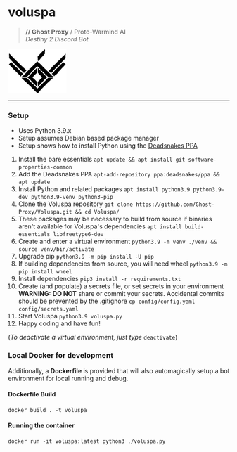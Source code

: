 # voluspa
> **// Ghost Proxy** / Proto-Warmind AI  
> _Destiny 2 Discord Bot_

![Voluspa Logo](images/voluspa/Voluspa_icon_100x133_black.png)

---

### Setup
- Uses Python 3.9.x
- Setup assumes Debian based package manager
- Setup shows how to install Python using the [Deadsnakes PPA](https://launchpad.net/~deadsnakes/+archive/ubuntu/ppa)

1. Install the bare essentials
`apt update && apt install git software-properties-common`
2. Add the Deadsnakes PPA
`apt-add-repository ppa:deadsnakes/ppa && apt update`
3. Install Python and related packages
`apt install python3.9 python3.9-dev python3.9-venv python3-pip`
4. Clone the Voluspa repository
`git clone https://github.com/Ghost-Proxy/Voluspa.git && cd Voluspa/`
5. These packages may be necessary to build from source if binaries aren't available for Voluspa's dependencies
`apt install build-essentials libfreetype6-dev`
6. Create and enter a virtual environment
`python3.9 -m venv ./venv && source venv/bin/activate`
7. Upgrade pip
`python3.9 -m pip install -U pip`
8. If building dependencies from source, you will need wheel
`python3.9 -m pip install wheel`
9. Install dependencies
`pip3 install -r requirements.txt`
10. Create (and populate) a secrets file, or set secrets in your environment
**WARNING:** __DO NOT__ share or commit your secrets. Accidental commits should be prevented by the .gitignore
`cp config/config.yaml config/secrets.yaml`
11. Start Voluspa
`python3.9 voluspa.py`
12. Happy coding and have fun!

(_To deactivate a virtual environment, just type_ `deactivate`)


### Local Docker for development
Additionally, a **Dockerfile** is provided that will also automagically setup a bot environment for local running and debug.

#### Dockerfile Build
```
docker build . -t voluspa
```

#### Running the container
```
docker run -it voluspa:latest python3 ./voluspa.py
```
